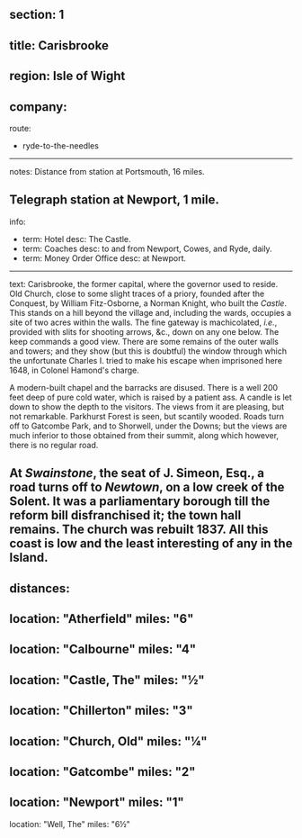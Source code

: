 ﻿section: 1
----
title: Carisbrooke
----
region: Isle of Wight
----
company:
----
route:
- ryde-to-the-needles
----
notes: Distance from station at Portsmouth, 16 miles.

Telegraph station at Newport, 1 mile.
----
info:
- term: Hotel
  desc: The Castle.
- term: Coaches
  desc: to and from Newport, Cowes, and Ryde, daily.
- term: Money Order Office
  desc: at Newport.
----
text: Carisbrooke, the former capital, where the governor used to reside. Old Church, close to some slight traces of a priory, founded after the Conquest, by William Fitz-Osborne, a Norman Knight, who built the *Castle*. This stands on a hill beyond the village and, including the wards, occupies a site of two acres within the walls. The fine gateway is machicolated, *i.e.*, provided with slits for shooting arrows, &c., down on any one below. The keep commands a good view. There are some remains of the outer walls and towers; and they show (but this is doubtful) the window through which the unfortunate Charles I. tried to make his escape when imprisoned here 1648, in Colonel Hamond's charge.

A modern-built chapel and the barracks are disused. There is a well 200 feet deep of pure cold water, which is raised by a patient ass. A candle is let down to show the depth to the visitors. The views from it are pleasing, but not remarkable. Parkhurst Forest is seen, but scantily wooded. Roads turn off to Gatcombe Park, and to Shorwell, under the Downs; but the views are much inferior to those obtained from their summit, along which however, there is no regular road.

At *Swainstone*, the seat of J. Simeon, Esq., a road turns off to *Newtown*, on a low creek of the Solent. It was a parliamentary borough till the reform bill disfranchised it; the town hall remains. The church was rebuilt 1837. All this coast is low and the least interesting of any in the Island.
----
distances:
- 
  location: "Atherfield"
  miles: "6"
- 
  location: "Calbourne"
  miles: "4"
- 
  location: "Castle, The"
  miles: "½"
- 
  location: "Chillerton"
  miles: "3"
- 
  location: "Church, Old"
  miles: "¼"
- 
  location: "Gatcombe"
  miles: "2"
- 
  location: "Newport"
  miles: "1"
- 
  location: "Well, The"
  miles: "6½"
